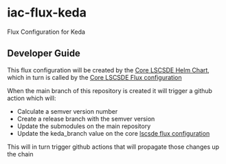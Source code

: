 # iac-flux-keda
Flux Configuration for Keda

## Developer Guide
This flux configuration will be created by the [Core LSCSDE Helm Chart](../../helm/lscsde-flux/), which in turn is called by the [Core LSCSDE Flux configuration](../lscsde/)

When the main branch of this repository is created it will trigger a github action which will:
* Calculate a semver version number
* Create a release branch with the semver version
* Update the submodules on the main repository
* Update the keda_branch value on the core [lscsde flux configuration](../lscsde)

This will in turn trigger github actions that will propagate those changes up the chain